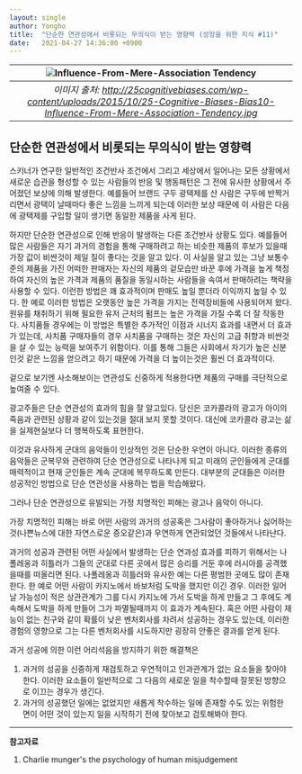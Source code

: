 ```yaml
---
layout: single
author: Yongho
title:  "단순한 연관성에서 비롯되는 무의식이 받는 영향력 (성장을 위한 지식 #11)"
date:   2021-04-27 14:36:00 +0900
---
```


| ![Influence-From-Mere-Association Tendency](https://25cognitivebiases.com/wp-content/uploads/2015/10/25-Cognitive-Biases-Bias10-Influence-From-Mere-Association-Tendency.jpg) |
| :--: |
| *이미지 출처: http://25cognitivebiases.com/wp-content/uploads/2015/10/25-Cognitive-Biases-Bias10-Influence-From-Mere-Association-Tendency.jpg* |

## 단순한 연관성에서 비롯되는 무의식이 받는 영향력

스키너가 연구한 일반적인 조건반사 조건에서 그리고 세상에서 일어나는 모든 상황에서 새로운 습관을 형성할 수 있는 사람들의 반응 및 행동패턴은 그 전에 유사한 상황에서 주어졌던 보상에 의해 발생한다. 예를들어 브랜드 구두 광택제를 산 사람은 구두에 반짝거리면서 광택이 날때마다 좋은 느낌을 느끼게 되는데 이러한 보상 때문에 이 사람은 다음에 광택제를 구입할 일이 생기면 동일한 제품을 사게 된다.

하지만 단순한 연관성으로 인해 반응이 발생하는 다른 조건반사 상황도 있다. 예를들어 많은 사람들은 자기 과거의 경험을 통해 구매하려고 하는 비슷한 제품의 후보가 있을때 가장 값이 비싼것이 제일 질이 좋다는 것을 알고 있다. 이 사실을 알고 있는 그냥 보통수준의 제품을 가진 어떠한 판매자는 자신의 제품의 겉모습만 바꾼 후에 가격을 높게 책정하여 자신의 높은 가격과 제품의 품질을 동일시하는 사람들을 속여서 판매하려는 책략을 사용할 수 있다. 이런한 방법은 꽤 효과적이며 판매도 높일 뿐더라 이익까지 높일 수 있다. 한 예로 이러한 방법은 오랫동안 높은 가격을 가지는  전력장비들에 사용되어져 왔다. 원유를 채취하기 위해 필요한 유저 근처의 펌프는 높은 가격을 가질 수록 더 잘 작동한다. 사치품들 경우에는 이 방법은 특별한 추가적인 이점과 시너지 효과를 내면서 더 효과가 있는데, 사치품 구매자들의 경우 사치품을 구매하는 것은 자신의 고급 취향과 비싼것을 살 수 있는 능력을 보여주기 위함이다. 이를 통해 그들은 사회에서 자기가 높은 신분인것 같은 느낌을 얻으려고 하기 때문에 가격을 더 높이는것은 훨씬 더 효과적이다.

겉으로 보기엔 사소해보이는 연관성도 신중하게 적용한다면 제품의 구매를 극단적으로 높여줄 수 있다. 

광고주들은 단순 연관성의 효과의 힘을 잘 알고있다. 당신은 코카콜라의 광고가 아이의 죽음과 관련된 상황과 같이 있는것을 절대 보지 못할 것이다. 대신에 코카콜라 광고는 삶을 실제현실보다 더 행복하도록 표현한다.

이것과 유사하게 군대의 음악들이 인상적인 것은 단순한 우연이 아니다. 이러한 종류의 음악들은 군복무와 관련하여 단순 연관성으로 나타나게 되고 미래의 군인들에게 군대를 매력적이고 현재 군인들은 계속 군대에 복무하도록 만든다. 대부분의 군대들은 이러한 성공적인 방법으로 단순 연관성을 사용하는 법을 학습해왔다.

그러나 단순 연관성으로 유발되는 가정 치명적인 피해는 광고나 음악이 아니다.

가장 치명적인 피해는 바로 어떤 사람의 과거의 성공혹은 그사람이 좋아하거나 싫어하는 것(나쁜뉴스에 대한 자연스로운 증오같은)과 우연하게 연관되었던 것들에서 나타난다.

과거의 성공과 관련된 어떤 사실에서 발생하는 단순 연과성 효과를 피하기 위해서는 나폴레옹과 히틀러가 그들의 군대로 다른 곳에서 많은 승리를 거둔 후에 러시아를 공격했을때를 떠올리면 된다. 나폴레옹과 히틀러와 유사한 예는 다른 평범한 곳에도 많이 존재한다. 한 예로 어떤 사람이 카지노에서 바보처럼 도박을 했지만 이긴 경우. 이러한 일어날 가능성이 적은 상관관계가 그를 다시 카지노에 가서 도박을 하게 만들고 그 후에도 계속해서 도박을 하게 만들어 그가 파멸될때까지 이 효과가 계속된다. 혹은 어떤 사람이 재능이 없는 친구와 같이 확률이 낮은 벤처회사를 차려서 성공하는 경우도 있는데, 이러한 경험의 영향으로 그는 다른 벤처회사를 시도하지만 굉장히 안좋은 결과를 얻게 된다.

과거 성공에 의한 이런 어리석음을 방지하기 위한 해결책은
1. 과거의 성공을 신중하게 재검토하고 우연적이고 인과관계가 없는 요소들을 찾아야 한다. 이러한 요소들이 일반적으로 그 다음의 새로운 일을 착수할때 잘못된 방향으로 이끄는 경우가 생긴다.
2. 과거의 성공했던 일에는 없었지만 새롭게 착수하는 일에 존재할 수도 있는 위험한 면이 어떤 것이 있는지 일을 시작하기 전에 찾아보고 검토해봐야 한다.


---
**참고자료**
1. Charlie munger's the psychology of human misjudgement